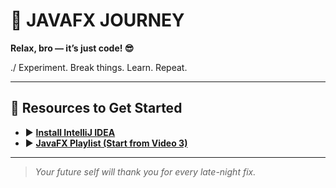 # 🚀 **JAVAFX JOURNEY**

 **Relax, bro — it’s just code! 😎**  
 
./ Experiment. Break things. Learn. Repeat.

---

## 📌 **Resources to Get Started**
- ▶️ [**Install IntelliJ IDEA**](https://www.youtube.com/watch?v=LuBI3xBDd_M)  
- ▶️ [**JavaFX Playlist (Start from Video 3)**](https://www.youtube.com/playlist?list=PLZPZq0r_RZOM-8vJA3NQFZB7JroDcMwev)  

---

> _Your future self will thank you for every late-night fix._
